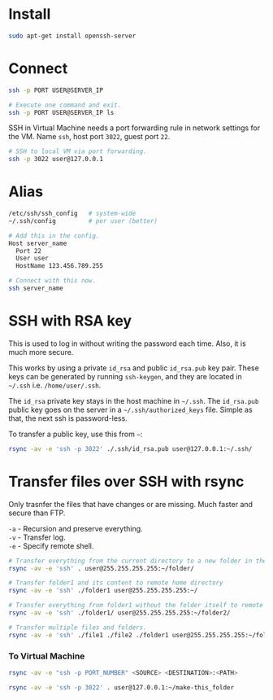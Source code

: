# Install

```bash
sudo apt-get install openssh-server
```

# Connect

```bash
ssh -p PORT USER@SERVER_IP

# Execute one command and exit.
ssh -p PORT USER@SERVER_IP ls
```

SSH in Virtual Machine needs a port forwarding rule in network settings for the VM. Name `ssh`, host port `3022`, guest port `22`.

```bash
# SSH to local VM via port forwarding.
ssh -p 3022 user@127.0.0.1
```

# Alias

```bash
/etc/ssh/ssh_config   # system-wide
~/.ssh/config         # per user (better)

# Add this in the config.
Host server_name
  Port 22
  User user
  HostName 123.456.789.255

# Connect with this now.
ssh server_name
```

# SSH with RSA key

This is used to log in without writing the password each time. Also, it is much more secure.

This works by using a private `id_rsa` and public `id_rsa.pub` key pair. These keys can be generated by running `ssh-keygen`, and they are located in `~/.ssh` i.e. `/home/user/.ssh`.

The `id_rsa` private key stays in the host machine in `~/.ssh`. The `id_rsa.pub` public key goes on the server in a `~/.ssh/authorized_keys` file. Simple as that, the next ssh is password-less.

To transfer a public key, use this from `~`:

```bash
rsync -av -e 'ssh -p 3022' ./.ssh/id_rsa.pub user@127.0.0.1:~/.ssh/
```

# Transfer files over SSH with rsync

Only trasnfer the files that have changes or are missing. Much faster and secure than FTP.

`-a` - Recursion and preserve everything.  
`-v` - Transfer log.  
`-e` - Specify remote shell.

```bash
# Transfer everything from the current directory to a new folder in the remote home directory.
rsync -av -e 'ssh' . user@255.255.255.255:~/folder/

# Transfer folder1 and its content to remote home directory
rsync -av -e 'ssh' ./folder1 user@255.255.255.255:~/

# Transfer everything from folder1 without the folder itself to remote folder2 in remote home directory.
rsync -av -e 'ssh' ./folder1/ user@255.255.255.255:~/folder2/

# Transfer multiple files and folders.
rsync -av -e 'ssh' ./file1 ./file2 ./folder1 user@255.255.255.255:~/folder2/
```

### To Virtual Machine

```bash
rsync -av -e "ssh -p PORT_NUMBER" <SOURCE> <DESTINATION>:<PATH>

rsync -av -e 'ssh -p 3022' . user@127.0.0.1:~/make-this_folder
```
